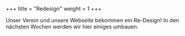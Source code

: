 +++
title = "Redesign"
weight = 1
+++

Unser Verein und unsere Webseite bekommen ein Re-Design!
In den nächsten Wochen werden wir hier einiges umbauen.
